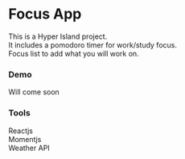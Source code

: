 # Focus App

This is a Hyper Island project.  
It includes a pomodoro timer for work/study focus.  
Focus list to add what you will work on.  

### Demo

Will come soon

### Tools

Reactjs  
Momentjs  
Weather API  

